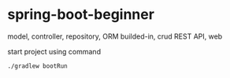 # spring-boot-beginner
model, controller, repository, ORM builded-in, crud REST API, web

start project using command
```
./gradlew bootRun
```
